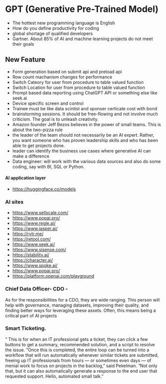 # GPT (Generative Pre-Trained Model) 
  - The hottest new programming language is English
  - How do you define productivity for coding
  - global shortage of qualified developers
  - Gartner. About 85% of AI and machine learning projects do not meet their goals
## New Feature
  - Form generation based on submit api and preload api
  - Row count machanism changes for performance
  - Switch Cateory for user from procedure to table valued function
  - Switch Location for user from procedure to table valued function
  - Prompt based data reporting using ChatGPT API or something else like seek.ai
  - Device specific screen and control
  - Trainee must be like data scintist and sponser certicate cost with bond
  - brainstorming sessions. It should be free-flowing and not involve much criticism. The goal is to unleash creativity.
  - Amazon founder Jeff Bezos believes in the power of small teams. This is about the two-pizza rule
  - the leader of the team should not necessarily be an AI expert. Rather, you want someone who has proven leadership skills and who has been able to get projects done.
  - leader can identify the business use cases where generative AI can make a difference
  - Data engineer: will work with the various data sources and also do some coding, say with BI, SQL or Python.
#### AI application layer
  - https://huggingface.co/models
### AI sites
  - https://www.sellscale.com/
  - https://www.popai.pro/
  - https://www.regie.ai/
  - https://www.jasper.ai/
  - https://rytr.me/
  - https://retool.com/
  - https://www.seek.ai/
  - https://www.sisense.com/
  - https://stability.ai/
  - https://character.ai/
  - https://www.spoke.ai/
  - https://www.popai.pro/
  - https://platform.openai.com/playground
    
### Chief Data Officer- CDO - 
As for the responsibilities for a CDO, they are wide ranging. This person will help with governance, managing datasets, improving their quality, and finding better ways for leveraging these assets. 
Often, this means being a critical part of AI projects

### Smart Ticketing.
” This is for when an IT professional gets a ticket, they can click a few buttons to get a summary, recommended solution, and a script to resolve the issue. “Once this is completed, the entire loop can be turned into a workflow that will run automatically whenever similar tickets are submitted, freeing up IT professionals from hours — or sometimes even days — of menial work to focus on projects in the backlog,” said Pekelman. 
“Not only that, but it can also automatically generate a response to the end user that requested support. Hello, automated small talk.”
